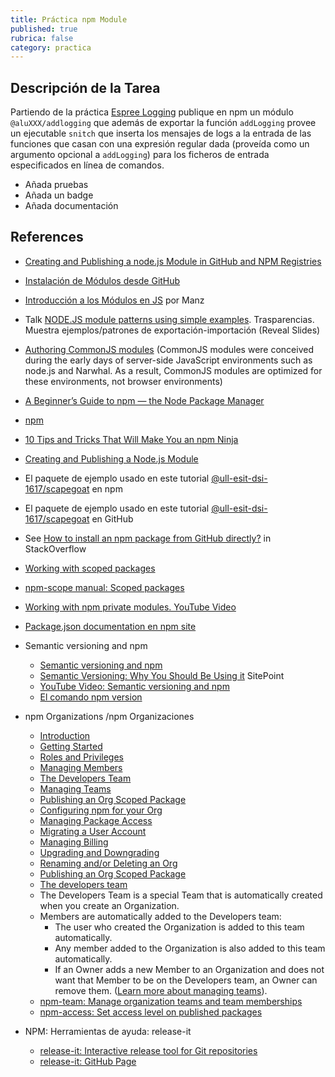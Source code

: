 ```yaml
---
title: Práctica npm Module
published: true
rubrica: false
category: practica
---
```


## Descripción de la Tarea

Partiendo de la práctica [Espree Logging]({{site.baseurl}}/practicas/esprima-logging) publique en npm un módulo  `@aluXXX/addlogging` que además de exportar la función `addLogging` provee un ejecutable `snitch` que inserta los mensajes de logs a la entrada de las funciones que casan con una expresión regular dada (proveída como un argumento opcional a `addLogging`) para los ficheros de entrada especificados en línea de comandos.

* Añada pruebas
* Añada un badge
* Añada documentación

## References

* [Creating and Publishing a node.js Module in GitHub and NPM Registries]({{site.baseurl}}/assets/temas/introduccion-a-javascript/creating-and-publishing-npm-module)
* [Instalación de Módulos desde GitHub]({{site.baseurl}}/assets/temas/introduccion-a-javascript/nodejspackages.html#instalaci%C3%B3n-desde-github)
* [Introducción a los Módulos en JS](https://lenguajejs.com/automatizadores/introduccion/commonjs-vs-es-modules/) por Manz
* Talk [NODE.JS module patterns using simple examples](https://darrenderidder.github.io/talks/ModulePatterns). Trasparencias. Muestra ejemplos/patrones de exportación-importación (Reveal Slides)
* [Authoring CommonJS modules](http://know.cujojs.com/tutorials/modules/authoring-cjs-modules)  (CommonJS modules were conceived during the early days of server-side JavaScript environments such as node.js and Narwhal. As a result, CommonJS modules are optimized for these environments, not browser environments)

* [A Beginner’s Guide to npm — the Node Package Manager](https://www.sitepoint.com/beginners-guide-node-package-manager/)
* [npm](npm.html)
* [10 Tips and Tricks That Will Make You an npm Ninja](https://www.sitepoint.com/10-npm-tips-and-tricks/)

* [Creating and Publishing a Node.js Module](creating-and-publishing-npm-module) 
* El paquete de ejemplo usado en este tutorial [@ull-esit-dsi-1617/scapegoat](https://www.npmjs.com/package/@ull-esit-dsi-1617/scapegoat) en npm
* El paquete de ejemplo usado en este tutorial [@ull-esit-dsi-1617/scapegoat](https://github.com/ULL-ESIT-DSI-1617/scapegoat) en GitHub
* See [How to install an npm package from GitHub directly?](https://stackoverflow.com/questions/17509669/how-to-install-an-npm-package-from-github-directly) in StackOverflow

* [Working with scoped packages](https://docs.npmjs.com/getting-started/scoped-packages)
* [npm-scope manual: Scoped packages](https://docs.npmjs.com/misc/scope#publishing-public-scoped-packages-to-the-public-npm-registry)
* [Working with npm private modules. YouTube Video](https://youtu.be/O6JoXGnHK_Y)

* [Package.json documentation en npm site](https://docs.npmjs.com/files/package.json)


* Semantic versioning and npm
    * [Semantic versioning and npm](https://docs.npmjs.com/getting-started/semantic-versioning)
    * [Semantic Versioning: Why You Should Be Using it](https://www.sitepoint.com/semantic-versioning-why-you-should-using/) SitePoint
    * [YouTube Video: Semantic versioning and npm](https://youtu.be/kK4Meix58R4)
    * [El comando npm version](https://docs.npmjs.com/cli/version)

* npm Organizations /npm Organizaciones
    *   [Introduction](https://www.npmjs.com/docs/orgs/./)
    *   [Getting Started](https://www.npmjs.com/docs/orgs/getting-started.html)
    *   [Roles and Privileges](https://www.npmjs.com/docs/orgs/roles-and-privileges.html)
    *   [Managing Members](https://www.npmjs.com/docs/orgs/managing-members.html)
    *   [The Developers Team](https://www.npmjs.com/docs/orgs/the-developers-team.html)
    *   [Managing Teams](https://www.npmjs.com/docs/orgs/managing-teams.html)
    *   [Publishing an Org Scoped Package](https://www.npmjs.com/docs/orgs/publishing-an-org-scoped-package.html)
    *   [Configuring npm for your Org](https://www.npmjs.com/docs/orgs/configuring-npm-for-your-org.html)
    *   [Managing Package Access](https://www.npmjs.com/docs/orgs/managing-package-access.html)
    *   [Migrating a User Account](https://www.npmjs.com/docs/orgs/migrating-a-user-account.html)
    *   [Managing Billing](https://www.npmjs.com/docs/orgs/managing-billing.html)
    *   [Upgrading and Downgrading](https://www.npmjs.com/docs/orgs/upgrading-and-downgrading.html)
    *   [Renaming and/or Deleting an Org](https://www.npmjs.com/docs/orgs/renaming-and-or-deleting-an-org.html)
    * [Publishing an Org Scoped Package](https://www.npmjs.com/docs/orgs/publishing-an-org-scoped-package.html)
    * [The developers team](https://www.npmjs.com/docs/orgs/the-developers-team.html)
    - The Developers Team is a special Team that is automatically created when you create an Organization. 
    - Members are automatically added to the Developers team:
        - The user who created the Organization is added to this team automatically.
        - Any member added to the Organization is also added to this team automatically.
        - If an Owner adds a new Member to an Organization and does not want that Member to be on the Developers team, an Owner can remove them. ([Learn more about managing teams](https://www.npmjs.com/docs/orgs/managing-teams.html)).
    * [npm-team: Manage organization teams and team memberships](https://docs.npmjs.com/cli/team)
    * [npm-access: Set access level on published packages](https://docs.npmjs.com/cli/access)

* NPM: Herramientas de ayuda: release-it
    * [release-it: Interactive release tool for Git repositories](https://github.com/webpro/release-it)
    * [release-it: GitHub Page](https://webpro.github.io/release-it/)
